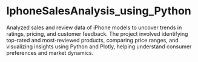 # IphoneSalesAnalysis_using_Python
Analyzed sales and review data of iPhone models to uncover trends in ratings, pricing, and customer feedback. The project involved identifying top-rated and most-reviewed products, comparing price ranges, and visualizing insights using Python and Plotly, helping understand consumer preferences and market dynamics.
